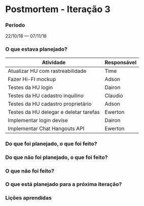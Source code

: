 # Postmortem - Iteração 3

### Período
22/10/18 — 07/11/18

### O que estava planejado?

| Atividade | Responsável |
|-|-|
| Atualizar HU com rastreabilidade | Time |
| Fazer Hi-FI mockup | Adson |
| Testes da HU login | Dairon |
| Testes da HU cadastro inquilino | Claudio |
| Testes da HU cadastro proprietário | Adson |
| Testes da HU delegar e deletar tarefas | Ewerton |
| Implementar login devise | Dairon |
| Implementar Chat Hangouts API | Ewerton |

### Do que foi planejado, o que foi feito?  


### Do que não foi planejado, o que foi feito? 
 

### O que não foi feito?


### O que está planejado para a próxima iteração? 


### Lições aprendidas  
